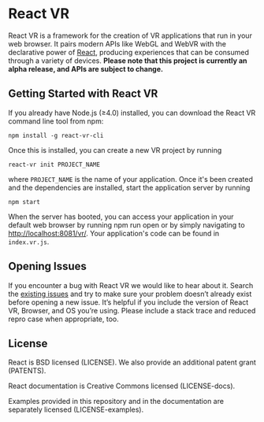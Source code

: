 # React VR

React VR is a framework for the creation of VR applications that run in your web browser. It pairs modern APIs like WebGL and WebVR with the declarative power of [React](https://facebook.github.io/react), producing experiences that can be consumed through a variety of devices.
**Please note that this project is currently an alpha release, and APIs are subject to change.**

## Getting Started with React VR

If you already have Node.js (≥4.0) installed, you can download the React VR command line tool from npm:

```
npm install -g react-vr-cli
```

Once this is installed, you can create a new VR project by running

```
react-vr init PROJECT_NAME
```

where `PROJECT_NAME` is the name of your application. Once it's been created and the dependencies are installed, start the application server by running

```
npm start
```

When the server has booted, you can access your application in your default web browser by running npm run open or by simply navigating to [http://localhost:8081/vr/](http://localhost:8081/vr/). Your application's code can be found in `index.vr.js`.

## Opening Issues

If you encounter a bug with React VR we would like to hear about it. Search the [existing issues](https://github.com/facebookincubator/react-vr/issues) and try to make sure your problem doesn’t already exist before opening a new issue. It’s helpful if you include the version of React VR, Browser, and OS you’re using. Please include a stack trace and reduced repro case when appropriate, too.

## License

React is BSD licensed (LICENSE). We also provide an additional patent grant (PATENTS).

React documentation is Creative Commons licensed (LICENSE-docs).

Examples provided in this repository and in the documentation are separately licensed (LICENSE-examples).
